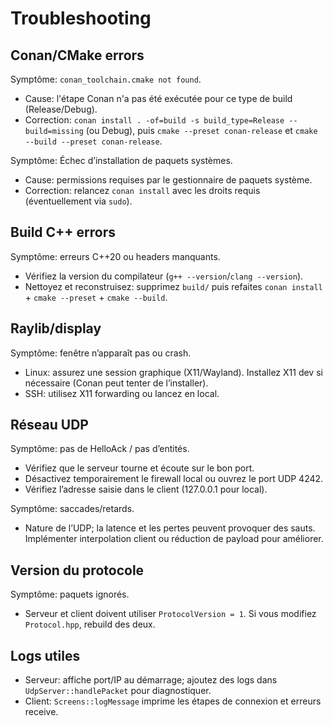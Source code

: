 # Troubleshooting

## Conan/CMake errors

Symptôme: `conan_toolchain.cmake not found`.
- Cause: l'étape Conan n'a pas été exécutée pour ce type de build (Release/Debug).
- Correction: `conan install . -of=build -s build_type=Release --build=missing` (ou Debug),
  puis `cmake --preset conan-release` et `cmake --build --preset conan-release`.

Symptôme: Échec d’installation de paquets systèmes.
- Cause: permissions requises par le gestionnaire de paquets système.
- Correction: relancez `conan install` avec les droits requis (éventuellement via `sudo`).

## Build C++ errors

Symptôme: erreurs C++20 ou headers manquants.
- Vérifiez la version du compilateur (`g++ --version`/`clang --version`).
- Nettoyez et reconstruisez: supprimez `build/` puis refaites `conan install` + `cmake --preset` + `cmake --build`.

## Raylib/display

Symptôme: fenêtre n’apparaît pas ou crash.
- Linux: assurez une session graphique (X11/Wayland). Installez X11 dev si nécessaire (Conan peut tenter de l’installer).
- SSH: utilisez X11 forwarding ou lancez en local.

## Réseau UDP

Symptôme: pas de HelloAck / pas d’entités.
- Vérifiez que le serveur tourne et écoute sur le bon port.
- Désactivez temporairement le firewall local ou ouvrez le port UDP 4242.
- Vérifiez l’adresse saisie dans le client (127.0.0.1 pour local).

Symptôme: saccades/retards.
- Nature de l’UDP; la latence et les pertes peuvent provoquer des sauts. Implémenter interpolation client ou réduction de payload pour améliorer.

## Version du protocole

Symptôme: paquets ignorés.
- Serveur et client doivent utiliser `ProtocolVersion = 1`. Si vous modifiez `Protocol.hpp`, rebuild des deux.

## Logs utiles

- Serveur: affiche port/IP au démarrage; ajoutez des logs dans `UdpServer::handlePacket` pour diagnostiquer.
- Client: `Screens::logMessage` imprime les étapes de connexion et erreurs receive.